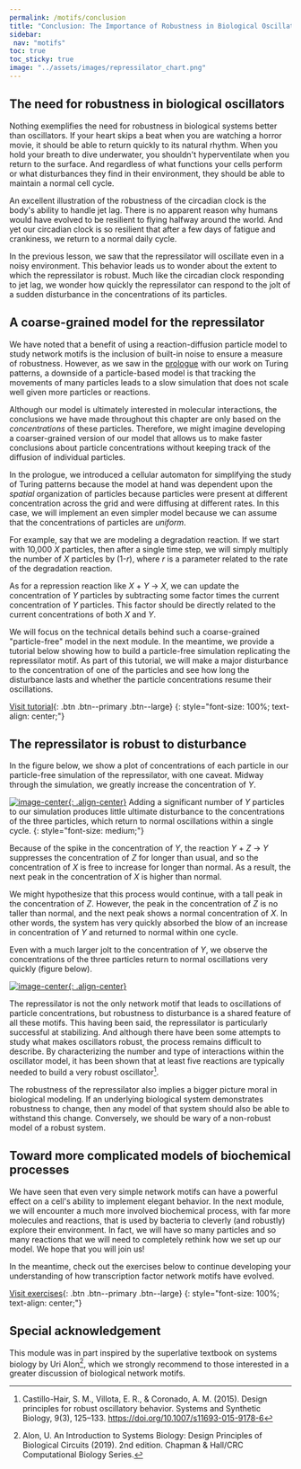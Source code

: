 ```yaml
---
permalink: /motifs/conclusion
title: "Conclusion: The Importance of Robustness in Biological Oscillators"
sidebar:
 nav: "motifs"
toc: true
toc_sticky: true
image: "../assets/images/repressilator_chart.png"
---
```


## The need for robustness in biological oscillators

Nothing exemplifies the need for robustness in biological systems better than oscillators. If your heart skips a beat when you are watching a horror movie, it should be able to return quickly to its natural rhythm. When you hold your breath to dive underwater, you shouldn't hyperventilate when you return to the surface. And regardless of what functions your cells perform or what disturbances they find in their environment, they should be able to maintain a normal cell cycle.

An excellent illustration of the robustness of the circadian clock is the body's ability to handle jet lag. There is no apparent reason why humans would have evolved to be resilient to flying halfway around the world. And yet our circadian clock is so resilient that after a few days of fatigue and crankiness, we return to a normal daily cycle.

In the previous lesson, we saw that the repressilator will oscillate even in a noisy environment. This behavior leads us to wonder about the extent to which the repressilator is robust. Much like the circadian clock responding to jet lag, we wonder how quickly the repressilator can respond to the jolt of a sudden disturbance in the concentrations of its particles.

## A coarse-grained model for the repressilator

We have noted that a benefit of using a reaction-diffusion particle model to study network motifs is the inclusion of built-in noise to ensure a measure of robustness. However, as we saw in the [prologue](../prologue/) with our work on Turing patterns, a downside of a particle-based model is that tracking the movements of many particles leads to a slow simulation that does not scale well given more particles or reactions.

Although our model is ultimately interested in molecular interactions, the conclusions we have made throughout this chapter are only based on the *concentrations* of these particles. Therefore, we might imagine developing a coarser-grained version of our model that allows us to make faster conclusions about particle concentrations without keeping track of the diffusion of individual particles.

In the prologue, we introduced a cellular automaton for simplifying the study of Turing patterns because the model at hand was dependent upon the *spatial* organization of particles because particles were present at different concentration across the grid and were diffusing at different rates. In this case, we will implement an even simpler model because we can assume that the concentrations of particles are *uniform*.

For example, say that we are modeling a degradation reaction. If we start with 10,000 *X* particles, then after a single time step, we will simply multiply the number of *X* particles by (1-*r*), where *r* is a parameter related to the rate of the degradation reaction.

As for a repression reaction like *X* + *Y* → *X*, we can update the concentration of *Y* particles by subtracting some factor times the current concentration of *Y* particles. This factor should be directly related to the current concentrations of both *X* and *Y*.

We will focus on the technical details behind such a coarse-grained "particle-free" model in the next module. In the meantime, we provide a tutorial below showing how to build a particle-free simulation replicating the repressilator motif. As part of this tutorial, we will make a major disturbance to the concentration of one of the particles and see how long the disturbance lasts and whether the particle concentrations resume their oscillations.

[Visit tutorial](tutorial_perturb){: .btn .btn--primary .btn--large}
{: style="font-size: 100%; text-align: center;"}

## The repressilator is robust to disturbance

In the figure below, we show a plot of concentrations of each particle in our particle-free simulation of the repressilator, with one caveat.  Midway through the simulation, we greatly increase the concentration of *Y*.

[![image-center](../assets/images/600px/nf_sim_interrupted.PNG){: .align-center}](../assets/images/nf_sim_interrupted.PNG)
Adding a significant number of *Y* particles to our simulation produces little ultimate disturbance to the concentrations of the three particles, which return to normal oscillations within a single cycle.
{: style="font-size: medium;"}

Because of the spike in the concentration of *Y*, the reaction *Y* + *Z* → *Y* suppresses the concentration of *Z* for longer than usual, and so the concentration of *X* is free to increase for longer than normal. As a result, the next peak in the concentration of *X* is higher than normal.

We might hypothesize that this process would continue, with a tall peak in the concentration of *Z*. However, the peak in the concentration of *Z* is no taller than normal, and the next peak shows a normal concentration of *X*. In other words, the system has very quickly absorbed the blow of an increase in concentration of *Y* and returned to normal within one cycle.

Even with a much larger jolt to the concentration of *Y*, we observe the concentrations of the three particles return to normal oscillations very quickly (figure below).

[![image-center](../assets/images/600px/nf_sim_interrupted_spike.PNG){: .align-center}](../assets/images/nf_sim_interrupted_spike.PNG)

The repressilator is not the only network motif that leads to oscillations of particle concentrations, but robustness to disturbance is a shared feature of all these motifs. This having been said, the repressilator is particularly successful at stabilizing. And although there have been some attempts to study what makes oscillators robust, the process remains difficult to describe. By characterizing the number and type of interactions within the oscillator model, it has been shown that at least five reactions are typically needed to build a very robust oscillator[^repress].

The robustness of the repressilator also implies a bigger picture moral in biological modeling. If an underlying biological system demonstrates robustness to change, then any model of that system should also be able to withstand this change. Conversely, we should be wary of a non-robust model of a robust system.

## Toward more complicated models of biochemical processes

We have seen that even very simple network motifs can have a powerful effect on a cell's ability to implement elegant behavior. In the next module, we will encounter a much more involved biochemical process, with far more molecules and reactions, that is used by bacteria to cleverly (and robustly) explore their environment. In fact, we will have so many particles and so many reactions that we will need to completely rethink how we set up our model. We hope that you will join us!

In the meantime, check out the exercises below to continue developing your understanding of how transcription factor network motifs have evolved.

[Visit exercises](exercises){: .btn .btn--primary .btn--large}
{: style="font-size: 100%; text-align: center;"}

## Special acknowledgement

This module was in part inspired by the superlative textbook on systems biology by Uri Alon[^alon], which we strongly recommend to those interested in a greater discussion of biological network motifs.

[^alon]: Alon, U. An Introduction to Systems Biology: Design Principles of Biological Circuits (2019). 2nd edition. Chapman & Hall/CRC Computational Biology Series.

[^ffl]: Image adapted from Mangan, S., & Alon, U. (2003). Structure and function of the feed-forward loop network motif. Proceedings of the National Academy of Sciences of the United States of America, 100(21), 11980–11985. https://doi.org/10.1073/pnas.2133841100

[^oscillator]: Elowitz, M. B. & Leibler, S. A Synthetic Oscillatory Network of Transcriptional Regulators. Nature 403, 335-338 (2000).

[^repress]: Castillo-Hair, S. M., Villota, E. R., & Coronado, A. M. (2015). Design principles for robust oscillatory behavior. Systems and Synthetic Biology, 9(3), 125–133. https://doi.org/10.1007/s11693-015-9178-6
